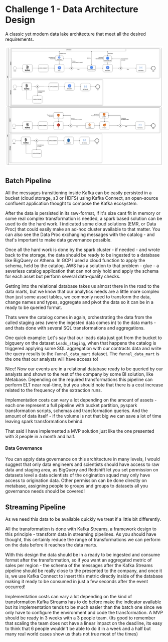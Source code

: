 
# Challenge 1 - Data Architecture Design

A classic yet modern data lake architecture that meet all the desired requirements.

![image](Data-Lake-Architecture.png)

## Batch Pipeline

All the messages transitioning inside Kafka can be easily persisted in a bucket (cloud storage, s3 or HDFS) using Kafka Connect, an open-source confluent application thought to compose the Kafka ecosystem.

After the data is persisted in its raw-format, if it's size cant fit in memory or some real complex transformation is needed, a spark based solution can be used to do the hard work. I indicated some cloud solutions (EMR, or Data Proc) that could easily make an ad-hoc cluster available to that matter. You can also see the Data Proc exchanging messages with the catalog - and that's important to make data governance possible.

Once all the hard work is done by the spark cluster - if needed - and wrote back to the storage, the data should be ready to be ingested to a database like BigQuery or Athena. In GCP I used a cloud function to apply the schema, held by the catalog. AWS has a solution to that problem - glue - a severless catalog application that can not only hold and apply the schema for each asset but perform several data-quality checks.

Getting into the relational database takes us almost there in the road to the data marts, but we know that our analytics needs are a little more complex than just some asset tables, we commonly need to transform the data, change names and types, aggregate and pivot the data so it can be in a ready to be queried format.

Thats were the catalog comes in again, orchestrating the data from the called staging area (were the ingested data comes in) to the data marts - and thats done with several SQL transformations and aggregations.

One quick example: Let's say that our leads data just got from the bucket to bigquery on the dataset `Leads_staging`, when that happens the catalog is triggered applying some SQL aggregation with our contracts data and write the query results to the `Funnel_data_mart` dataset. The `funnel_data_mart` is the one that our analysts will have access to!

Nice! Now our events are in a relational database ready to be queried by our analysts and shown to the rest of the company by some BI solution, like Metabase. Depending on the required transformations this pipeline can perform ELT near real-time, but you should note that there is a cost increase related to the frequency of the extraction runs.

Implementation costs can vary a lot depending on the amount of assets - each one represent a full pipeline with bucket partition, pyspark transformation scripts, schemas and transformation queries. And the amount of data itself - if the volume is not that big we can save a lot of time leaving spark transformations behind.

That said I have implemented a MVP solution just like the one presented with 3 people in a month and half.

#### Data Governance

You can apply data governance on this architecture in many levels, I would suggest that only data engineers and scientists should have access to raw data and staging area, as BigQuery and Redshift let you set permission on datasets level a data scientists of the origination squad may only have access to origination data. Other permission can be done directly on metabase, assigning people to groups and groups to datasets all you governance needs should be covered!

## Streaming Pipeline

As we need this data to be available quickly we treat if a little bit differently.

All the transformation is done with Kafka Streams, a framework design to this principle - transform data in streaming pipelines. As you should have thought, this certainly reduce the range of transformations we can perform on the data before it reaches the data marts.

With this design the data should be in a ready to be ingested and consume format after the transformation, so if you want an aggregated metric of sales per region - the schema of the messages after the Kafka Streams pipeline should be really close to the presented to the company, and once it is, we use Kafka Connect to insert this metric directly inside of the database making it ready to be consumed in just a few seconds after the event occurred!

Implementation costs can vary a lot depending on the kind of transformation Kafka Streams has to do before make the indicator available but its implementation tends to be much easier than the batch one since we only have to configure the environment and code the transformation. A MVP should be ready in 3 weeks with a 3 people team. (Its good to remember that scaling the team does not have a linear impact on the deadline, its easy to think that 6 people wouldn't be able to do it in a week and a half but many real world cases show us thats not true most of the times)
